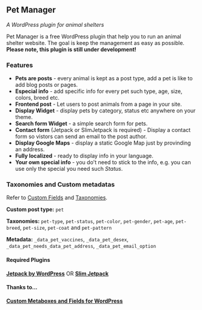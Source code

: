 <h2>Pet Manager</h2>
<p><em>A WordPress plugin for animal shelters</em></p>

<p>Pet Manager is a free WordPress plugin that help you to run an animal shelter website. The goal is keep the management as easy as possible. 
<strong>Please note, this plugin is still under development!</strong></p>

<h3>Features</h3>
<ul>
 <li><strong>Pets are posts</strong> - every animal is kept as a post type, add a pet is like to add blog posts or pages.</li>
	<li><strong>Especial info</strong> - add specific info for every pet such type, age, size, colors, breed etc.</li>
	<li><strong>Frontend post</strong> - Let users to post animals from a page in your site.</li>
	<li><strong>Display Widget</strong> - display pets by category, status etc anywhere on your theme.</li>
	<li><strong>Search form Widget</strong> - a simple search form for pets.</li>
	<li><strong>Contact form</strong> (Jetpack or SlimJetpack is required) - Display a contact form so vistors can send an email to the post author.</li>
	<li><strong>Display Google Maps</strong> - display a static Google Map just by provinding an address.</li>
	<li><strong>Fully localized</strong> - ready to display info in your language.</li>
	<li><strong>Your own special info</strong> - you do't need to stick to the info, e.g. you can use only the special you need such <em>Status</em>.</li>
</ul>


<h3>Taxonomies and Custom metadatas</h3>
Refer to <a href="http://codex.wordpress.org/Custom_Fields" target="_blank">Custom Fields</a> and <a href="http://codex.wordpress.org/Taxonomies" target="_blank">Taxonomies</a>.

<p><b>Custom post type:</b> <code>pet</code></p>
<p><b>Taxonomies:</b> <code>pet-type</code>, <code>pet-status</code>, <code>pet-color</code>, <code>pet-gender</code>,
 <code>pet-age</code>, <code>pet-breed</code>, <code>pet-size</code>, <code>pet-coat</code> and <code>pet-pattern</code></p>
<p><b>Metadata:</b> <code>_data_pet_vaccines</code>, <code>_data_pet_desex</code>, <code>_data_pet_needs</code><code>_data_pet_address</code>, <code>_data_pet_email_option</code></p>

<h4>Required Plugins</h4>
<p><b><a target="_blank" href="http://jetpack.me">Jetpack by WordPress</a></b> OR <b><a target="_blank" href="http://wordpress.org/extend/plugins/slimjetpack/">Slim Jetpack</a></b></p>

<h4>Thanks to...</h4>
<p><b><a target="_blank" href="https://github.com/jaredatch/Custom-Metaboxes-and-Fields-for-WordPress">Custom Metaboxes and Fields for WordPress</a></b></p>
